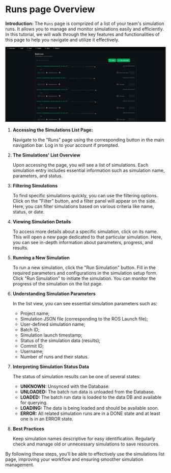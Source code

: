 <!-- 
This page should describe runs page
#(Title) Batch Run

##Introduction

## Batch Runs List
//explanations about it

### Runs details
 //list all details and explain each of them
### Run status

## Available actions
### new simulation
### filter
...
###

 -->

# Runs page Overview

**Introduction:**
The `Runs` page is comprized of a list of your team's simulation runs. It allows you to manage and monitor simulations easily and efficiently. In this tutorial, we will walk through the key features and functionalities of this page to help you navigate and utilize it effectively.

![png](img/runs0.png "Runs page overview")

1. **Accessing the Simulations List Page:**

   Navigate to the "Runs" page using the corresponding button in the main navigation bar. Log in to your account if prompted.

2. **The Simulations' List Overview**

   Upon accessing the page, you will see a list of simulations. Each simulation entry includes essential information such as simulation name, parameters, and status.

3. **Filtering Simulations**

   To find specific simulations quickly, you can use the filtering options. Click on the "Filter" button, and a filter panel will appear on the side. Here, you can filter simulations based on various criteria like name, status, or date.

4. **Viewing Simulation Details**

    To access more details about a specific simulation, click on its name. This will open a new page dedicated to that particular simulation. Here, you can see in-depth information about parameters, progress, and results.

5. **Running a New Simulation**

   To run a new simulation, click the "Run Simulation" button. Fill in the required parameters and configurations in the simulation setup form. Click "Run Simulation" to initiate the simulation. You can monitor the progress of the simulation on the list page.

6. **Understanding Simulation Parameters**

   In the list view, you can see essential simulation parameters such as:
      * Project name;
      * Simulation JSON file (corresponding to the ROS Launch file);
      * User-defined simulation name;
      * Batch ID;
      * Simulation launch timestamp;
      * Status of the simulation data (results);
      * Commit ID;
      * Username;
      * Number of runs and their status.

7. **Interpreting Simulation Status Data**

   The status of simulation results can be one of several states:
     - **UNKNOWN:** Unsynced with the Database.
     - **UNLOADED:** The batch run data is unloaded from the Database.
     - **LOADED:** The batch run data is loaded to the data DB and available for querying.
     - **LOADING:** The data is being loaded and should be available soon.
     - **ERROR:** All related simulation runs are in a DONE state and at least one is in an ERROR state.


8. **Best Practices**
   
   Keep simulation names descriptive for easy identification. Regularly check and manage old or unnecessary simulations to save resources.

By following these steps, you'll be able to effectively use the simulations list page, improving your workflow and ensuring smoother simulation management.
